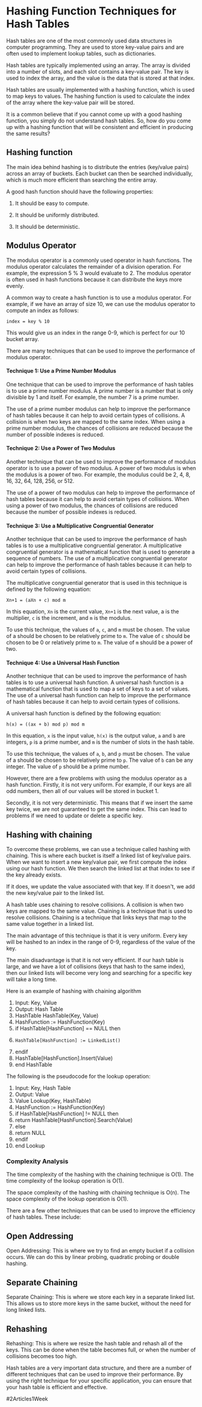 # Hashing Function Techniques for Hash Tables

Hash tables are one of the most commonly used data structures in computer programming. They are used to store key-value pairs and are often used to implement lookup tables, such as dictionaries.

Hash tables are typically implemented using an array. The array is divided into a number of slots, and each slot contains a key-value pair. The key is used to index the array, and the value is the data that is stored at that index.

Hash tables are usually implemented with a hashing function, which is used to map keys to values. The hashing function is used to calculate the index of the array where the key-value pair will be stored.

It is a common believe that if you cannot come up with a good hashing function, you simply do not understand hash tables. So, how do you come up with a hashing function that will be consistent and efficient in producing the same results?

## Hashing function

The main idea behind hashing is to distribute the entries (key/value pairs) across an array of buckets. Each bucket can then be searched individually, which is much more efficient than searching the entire array.

A good hash function should have the following properties:

1. It should be easy to compute.

2. It should be uniformly distributed.

3. It should be deterministic.

## Modulus Operator
The modulus operator is a commonly used operator in hash functions. The modulus operator calculates the remainder of a division operation. For example, the expression 5 % 3 would evaluate to 2. The modulus operator is often used in hash functions because it can distribute the keys more evenly.

A common way to create a hash function is to use a modulus operator. For example, if we have an array of size 10, we can use the modulus operator to compute an index as follows:

`index = key % 10`

This would give us an index in the range 0-9, which is perfect for our 10 bucket array.

There are many techniques that can be used to improve the performance of modulus operator.

#### Technique 1: Use a Prime Number Modulus

One technique that can be used to improve the performance of hash tables is to use a prime number modulus. A prime number is a number that is only divisible by 1 and itself. For example, the number 7 is a prime number.

The use of a prime number modulus can help to improve the performance of hash tables because it can help to avoid certain types of collisions. A collision is when two keys are mapped to the same index. When using a prime number modulus, the chances of collisions are reduced because the number of possible indexes is reduced.

#### Technique 2: Use a Power of Two Modulus

Another technique that can be used to improve the performance of modulus operator is to use a power of two modulus. A power of two modulus is when the modulus is a power of two. For example, the modulus could be 2, 4, 8, 16, 32, 64, 128, 256, or 512.

The use of a power of two modulus can help to improve the performance of hash tables because it can help to avoid certain types of collisions. When using a power of two modulus, the chances of collisions are reduced because the number of possible indexes is reduced.

#### Technique 3: Use a Multiplicative Congruential Generator

Another technique that can be used to improve the performance of hash tables is to use a multiplicative congruential generator. A multiplicative congruential generator is a mathematical function that is used to generate a sequence of numbers. The use of a multiplicative congruential generator can help to improve the performance of hash tables because it can help to avoid certain types of collisions.

The multiplicative congruential generator that is used in this technique is defined by the following equation:

`Xn+1 = (aXn + c) mod m`

In this equation, `Xn` is the current value, `Xn+1` is the next value, a is the multiplier, `c` is the increment, and `m` is the modulus.

To use this technique, the values of `a`, `c`, and `m` must be chosen. The value of a should be chosen to be relatively prime to `m`. The value of `c` should be chosen to be 0 or relatively prime to `m`. The value of `m` should be a power of two.

#### Technique 4: Use a Universal Hash Function

Another technique that can be used to improve the performance of hash tables is to use a universal hash function. A universal hash function is a mathematical function that is used to map a set of keys to a set of values. The use of a universal hash function can help to improve the performance of hash tables because it can help to avoid certain types of collisions.

A universal hash function is defined by the following equation:

`h(x) = ((ax + b) mod p) mod m`

In this equation, `x` is the input value, `h(x)` is the output value, `a` and `b` are integers, `p` is a prime number, and `m` is the number of slots in the hash table.

To use this technique, the values of `a`, `b`, and `p` must be chosen. The value of a should be chosen to be relatively prime to `p`. The value of `b` can be any integer. The value of `p` should be a prime number.

However, there are a few problems with using the modulus operator as a hash function. Firstly, it is not very uniform. For example, if our keys are all odd numbers, then all of our values will be stored in bucket 1.

Secondly, it is not very deterministic. This means that if we insert the same key twice, we are not guaranteed to get the same index. This can lead to problems if we need to update or delete a specific key.

## Hashing with chaining

To overcome these problems, we can use a technique called hashing with chaining. This is where each bucket is itself a linked list of key/value pairs. When we want to insert a new key/value pair, we first compute the index using our hash function. We then search the linked list at that index to see if the key already exists.

If it does, we update the value associated with that key. If it doesn't, we add the new key/value pair to the linked list.

A hash table uses chaining to resolve collisions. A collision is when two keys are mapped to the same value. Chaining is a technique that is used to resolve collisions. Chaining is a technique that links keys that map to the same value together in a linked list.

The main advantage of this technique is that it is very uniform. Every key will be hashed to an index in the range of 0-9, regardless of the value of the key.

The main disadvantage is that it is not very efficient. If our hash table is large, and we have a lot of collisions (keys that hash to the same index), then our linked lists will become very long and searching for a specific key will take a long time.

Here is an example of hashing with chaining algorithm

1. Input: Key, Value
2. Output: Hash Table
3. HashTable HashTable(Key, Value)
4.   HashFunction := HashFunction(Key)
5.   if HashTable[HashFunction] == NULL then
6.     HashTable[HashFunction] := LinkedList()
7.   endif
8.   HashTable[HashFunction].Insert(Value)
9. end HashTable

The following is the pseudocode for the lookup operation:

1. Input: Key, Hash Table
2. Output: Value
3. Value Lookup(Key, HashTable)
4.   HashFunction := HashFunction(Key)
5.   if HashTable[HashFunction] != NULL then
6.   return HashTable[HashFunction].Search(Value)
7.   else
8.   return NULL
9.   endif
10. end Lookup

### Complexity Analysis

The time complexity of the hashing with the chaining technique is O(1). The time complexity of the lookup operation is O(1).

The space complexity of the hashing with chaining technique is O(n). The space complexity of the lookup operation is O(1).

There are a few other techniques that can be used to improve the efficiency of hash tables. These include:

## Open Addressing

Open Addressing: This is where we try to find an empty bucket if a collision occurs. We can do this by linear probing, quadratic probing or double hashing.

## Separate Chaining

Separate Chaining: This is where we store each key in a separate linked list. This allows us to store more keys in the same bucket, without the need for long linked lists.

## Rehashing

Rehashing: This is where we resize the hash table and rehash all of the keys. This can be done when the table becomes full, or when the number of collisions becomes too high.

Hash tables are a very important data structure, and there are a number of different techniques that can be used to improve their performance. By using the right technique for your specific application, you can ensure that your hash table is efficient and effective.


 #2Articles1Week